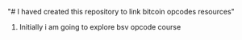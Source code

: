 "# I haved created this repository to link bitcoin opcodes resources"
1. Initially i am going to explore bsv opcode course  
